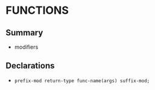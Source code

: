 # FUNCTIONS

## Summary

* modifiers

## Declarations

* `prefix-mod return-type func-name(args) suffix-mod;`

